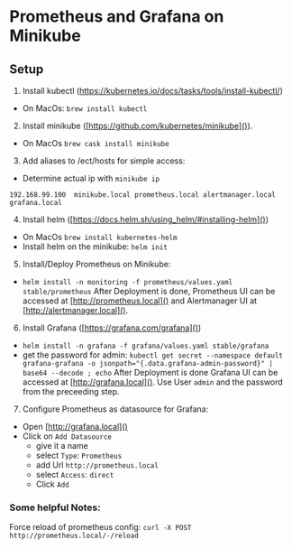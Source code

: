 # Prometheus and Grafana on Minikube

## Setup 

1. Install kubectl (https://kubernetes.io/docs/tasks/tools/install-kubectl/)
  * On MacOs: `brew install kubectl`

2. Install minikube ([https://github.com/kubernetes/minikube]()).
  * On MacOs `brew cask install minikube`

3. Add aliases to /ect/hosts for simple access:
  * Determine actual ip with `minikube ip`

```
192.168.99.100  minikube.local prometheus.local alertmanager.local grafana.local
```

4. Install helm ([https://docs.helm.sh/using_helm/#installing-helm]())
  * On MacOs `brew install kubernetes-helm`
  * Install helm on the minikube: `helm init`

5. Install/Deploy Prometheus on Minikube:
  * `helm install -n monitoring -f prometheus/values.yaml stable/prometheus`
After Deployment is done, Prometheus UI can be accessed at [http://prometheus.local]() and Alertmanager UI at [http://alertmanager.local]().


6. Install Grafana ([https://grafana.com/grafana]())
  * `helm install -n grafana -f grafana/values.yaml stable/grafana`
  * get the password for admin: `kubectl get secret --namespace default grafana-grafana -o jsonpath="{.data.grafana-admin-password}" | base64 --decode ; echo`
After Deployment is done Grafana UI can be accessed at [http://grafana.local](). Use User `admin` and the password from the preceeding step.

7. Configure Prometheus as datasource for Grafana:
  * Open [http://grafana.local]() 
  * Click on `Add Datasource`
  	* give it a name
	* select `Type`: `Prometheus` 
	* add Url `http://prometheus.local`
	* select `Access`: `direct`
	* Click `Add`



### Some helpful Notes:
Force reload of prometheus config:
`curl -X POST http://prometheus.local/-/reload`

